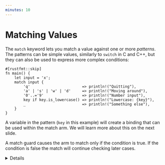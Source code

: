 ```yaml
---
minutes: 10
---
```


# Matching Values

The `match` keyword lets you match a value against one or more _patterns_. The
patterns can be simple values, similarly to `switch` in C and C++, but they can
also be used to express more complex conditions:

```rust,editable
#[rustfmt::skip]
fn main() {
    let input = 'x';
    match input {
        'q'                       => println!("Quitting"),
        'a' | 's' | 'w' | 'd'     => println!("Moving around"),
        '0'..='9'                 => println!("Number input"),
        key if key.is_lowercase() => println!("Lowercase: {key}"),
        _                         => println!("Something else"),
    }
}
```

A variable in the pattern (`key` in this example) will create a binding that can
be used within the match arm. We will learn more about this on the next slide.

A match guard causes the arm to match only if the condition is true. If the
condition is false the match will continue checking later cases.

<details>

Key Points:

- You might point out how some specific characters are being used when in a
  pattern
  - `|` as an `or`
  - `..` can expand as much as it needs to be
  - `1..=5` represents an inclusive range
  - `_` is a wild card

- Match guards as a separate syntax feature are important and necessary when we
  wish to concisely express more complex ideas than patterns alone would allow.
- They are not the same as separate `if` expression inside of the match arm. An
  `if` expression inside of the branch block (after `=>`) happens after the
  match arm is selected. Failing the `if` condition inside of that block won't
  result in other arms of the original `match` expression being considered. In
  the following example, the wild card pattern is not matched after the `if`
  condition for `input == 'y'` fails.

```rust,editable
#[rustfmt::skip]
fn main() {
    let input = 'x';
    match input {
        'q'                       => println!("Quitting"),
        'a' | 's' | 'w' | 'd'     => println!("Moving around"),
        '0'..='9'                 => println!("Number input"),
        key if key.is_lowercase() => {
            if input == 'y' {
                println!("Lowercase: {key}")
            }
        },
        _                         => println!("Something else"),
    }
}
```

- The condition defined in the guard applies to every expression in a pattern
  with an `|`.
- Note that you can't use an existing variable as the condition in a match arm,
  as it will instead be interpreted as a variable name pattern, which creates a
  new variable that will shadow the existing one. For example:
  ```rust
  let expected = 5;
  match 123 {
      expected => println!("Expected value is 5, actual is {expected}"),
      _ => println!("Value was something else"),
  }
  ```
  Here we're trying to match on the number 123, where we want the first case to
  check if the value is 5. The naive expectation is that the first case won't
  match because the value isn't 5, but instead this is interpreted as a variable
  pattern which always matches, meaning the first branch will always be taken.
  If a constant is used instead this will then work as expected.

# More To Explore

- Another piece of pattern syntax you can show students is the `@` syntax which
  binds a part of a pattern to a variable. For example:

  ```rust
  let opt = Some(123);
  match opt {
      outer @ Some(inner) => {
          println!("outer: {outer:?}, inner: {inner}");
      }
      None => {}
  }
  ```

  In this example `inner` has the value 123 which it pulled from the `Option`
  via destructuring, `outer` captures the entire `Some(inner)` expression, so it
  contains the full `Option::Some(123)`. This is rarely used but can be useful
  in more complex patterns.

</details>
